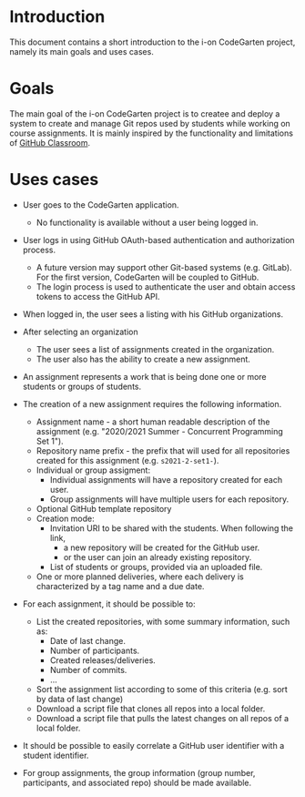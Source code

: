 # Introduction

This document contains a short introduction to the i-on CodeGarten project, namely its main goals and uses cases.

# Goals

The main goal of the i-on CodeGarten project is to createe and deploy a system to create and manage Git repos used by students while working on course assignments.
It is mainly inspired by the functionality and limitations of [GitHub Classroom](https://classroom.github.com/).

# Uses cases

* User goes to the CodeGarten application.
  * No functionality is available without a user being logged in.

* User logs in using GitHub OAuth-based authentication and authorization process. 
  * A future version may support other Git-based systems (e.g. GitLab). For the first version, CodeGarten will be coupled to GitHub.
  * The login process is used to authenticate the user and obtain access tokens to access the GitHub API.
  
* When logged in, the user sees a listing with his GitHub organizations.

* After selecting an organization
  * The user sees a list of assignments created in the organization.
  * The user also has the ability to create a new assignment.

* An assignment represents a work that is being done one or more students or groups of students.

* The creation of a new assignment requires the following information.
  * Assignment name - a short human readable description of the assignment (e.g. "2020/2021 Summer - Concurrent Programming Set 1").
  * Repository name prefix - the prefix that will used for all repositories created for this assignment (e.g. `s2021-2-set1-`).
  * Individual or group assigment:
    * Individual assignments will have a repository created for each user.
    * Group assignments will have multiple users for each repository.
  * Optional GitHub template repository
  * Creation mode:
    * Invitation URI to be shared with the students. When following the link, 
      * a new repository will be created for the GitHub user.
      * or the user can join an already existing repository.
    * List of students or groups, provided via an uploaded file.
  * One or more planned deliveries, where each delivery is characterized by a tag name and a due date.

* For each assignment, it should be possible to:
  * List the created repositories, with some summary information, such as:
    * Date of last change.
    * Number of participants.
    * Created releases/deliveries.
    * Number of commits.
    * ...
  * Sort the assignment list according to some of this criteria (e.g. sort by data of last change)
  * Download a script file that clones all repos into a local folder.
  * Download a script file that pulls the latest changes on all repos of a local folder.

* It should be possible to easily correlate a GitHub user identifier with a student identifier.

* For group assignments, the group information (group number, participants, and associated repo) should be made available.
